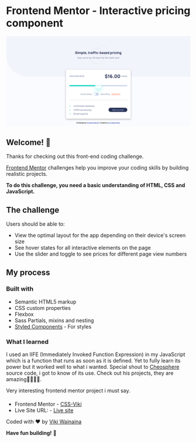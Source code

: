 # Frontend Mentor - Interactive pricing component

![Design preview for the Pricing component with toggle coding challenge](./design/screenshot.png)

## Welcome! 👋

Thanks for checking out this front-end coding challenge.

[Frontend Mentor](https://www.frontendmentor.io) challenges help you improve your coding skills by building realistic projects.

**To do this challenge, you need a basic understanding of HTML, CSS and JavaScript.**

## The challenge
Users should be able to:

- View the optimal layout for the app depending on their device's screen size
- See hover states for all interactive elements on the page
- Use the slider and toggle to see prices for different page view numbers


## My process

### Built with

- Semantic HTML5 markup
- CSS custom properties
- Flexbox
- Sass Partials, mixins and nesting
- [Styled Components](https://sass-lang.com/) - For styles

### What I learned

I used an IIFE (Immediately Invoked Function Expression) in my JavaScript which is a function that runs as soon as it is defined. Yet to fully learn its power but it worked well to what i wanted. Special shout to [Cheosphere](https://www.frontendmentor.io/profile/Cheosphere) source code, i got to know of its use. Check out his projects, they are amazing👌🏽👌🏽.

Very interesting frontend mentor project i must say.

####

- Frontend Mentor - [CSS-Viki](https://www.frontendmentor.io/profile/CSS-Viki)
- Live Site URL: - [Live site](https://interactive-pricing-component-project.onrender.com)

Coded with ❤️ by [Viki Wainaina](https://twitter.com/vykiddeh_)

**Have fun building!** 🚀
